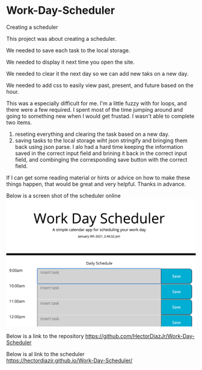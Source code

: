 # Work-Day-Scheduler
Creating a scheduler

This project was about creating a scheduler.

We needed to save each task to the local storage.

We needed to display it next time you open the site. 

We needed to clear it the next day so we can add new taks on a new day.

We needed to add css to easily view past, present, and future based on the hour.

This was a especially difficult for me. I'm a little fuzzy with for loops, and there were a few required. I spent most of the time jumping around and going to something new when I would get frustad. I wasn't able to complete two items. 

1. reseting everything and clearing the task based on a new day.
2. saving tasks to the local storage wiht json stringify and bringing them back using json parse. I alo had a hard time keeping the information saved in the correct input field and brining it back in the correct input field, and combinging the corresponding save button with the correct field.

If I can get some reading material or hints or advice on how to make these things happen, that would be great and very helpful. Thanks in advance.

Below is a screen shot of the scheduler online
![alt = screen shot of scheduler](assets/Scheduler-screen-shot.png)

Below is a link to the repository 
https://github.com/HectorDiazJr/Work-Day-Scheduler

Below is al link to the scheduler  
https://hectordiazjr.github.io/Work-Day-Scheduler/


